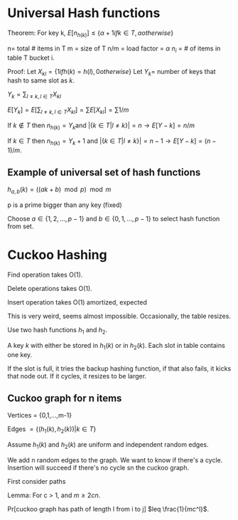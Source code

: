 # Universal Hash functions


Theorem: For key k, $E[n_{h(k)}] \leq \{ \alpha +1 if k\in T, \alpha otherwise\}$

n= total # items in T
m = size of T
n/m = load factor = $\alpha$
$n_i$ = # of items in table T bucket i.


Proof: Let $X_{kl} = \{1 if h(k)=h(l),0 otherwise\}$
Let $Y_k=$ number of keys that hash to same slot as $k$.

$Y_k = \sum_{l\neq k, l\in T} X_{kl}$

$E[Y_k] = E[\sum_{l\neq k, l\in T} X_{kl}] = \sum E[X_{kl}] = \sum 1/m$

If $k\not \in T$ then
$n_{h(k)} = Y_k$and $|\{k\in T|l\neq k\}|=n \to E[Y-k]=n/m$

If $k\in T$ then
$n_{h(k)} = Y_k+1$ and $|\{k\in T|l\neq k\}|=n-1 \to E[Y-k]=(n-1)/m$.

## Example of universal set of hash functions

$h_{a,b}(k) = ((ak+b)\mod p) \mod m$

p is a prime bigger than any key (fixed)

Choose $a\in\{1,2,\ldots, p-1\}$ and $b\in\{0,1,\ldots,p-1\}$ to select hash
function from set.


# Cuckoo Hashing

Find operation takes O(1).

Delete operations takes O(1).

Insert operation takes O(1) amortized, expected

This is very weird, seems almost impossible. Occasionally, the table resizes.

Use two hash functions $h_1$ and $h_2$.

A key $k$ with either be stored in $h_1(k)$ or in $h_2(k)$. Each slot in table
contains one key.

If the slot is full, it tries the backup hashing function, if that also fails,
it kicks that node out. If it cycles, it resizes to be larger.

## Cuckoo graph for n items

Vertices = {0,1,...,m-1}

Edges $=\{(h_1(k), h_2(k))|k\in T\}$

Assume $h_1(k)$ and $h_2(k)$ are uniform and independent random edges.

We add n random edges to the graph. We want to know if there's a cycle.
Insertion will succeed if there's no cycle sn the cuckoo graph.

First consider paths

Lemma: For c > 1, and $m\geq 2cn$.

Pr[cuckoo graph has path of length l from i to j] $leq \frac{1}{mc^l}$.


